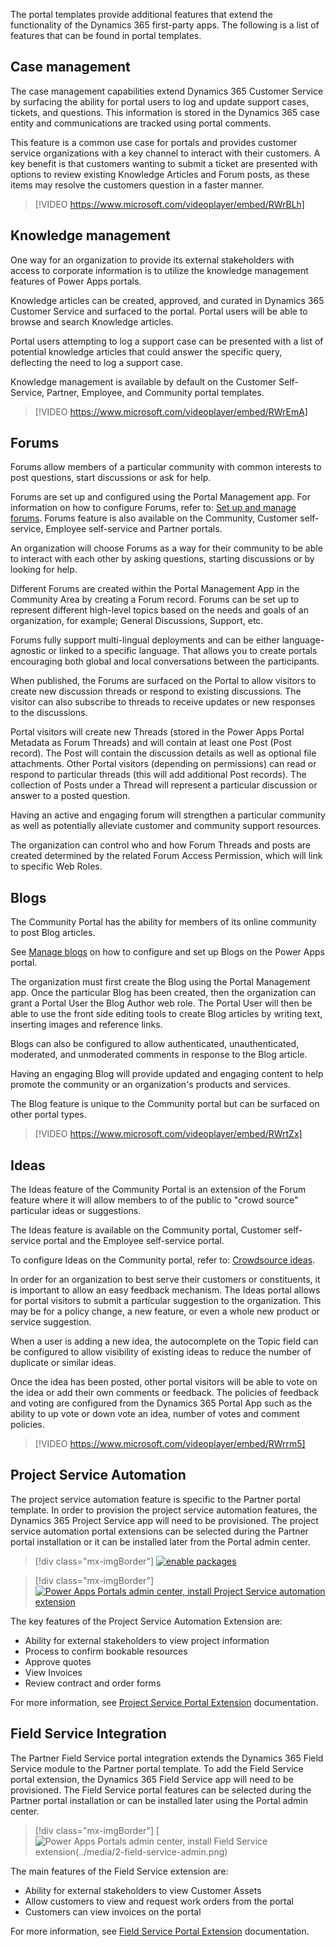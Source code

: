 The portal templates provide additional features that extend the functionality of the Dynamics 365 first-party apps. The following is a list of features that can be found in portal templates.

## Case management

The case management capabilities extend Dynamics 365 Customer Service by surfacing the ability for portal users to log and update support cases, tickets, and questions. This information is stored in the Dynamics 365 case entity and communications are tracked using portal comments.

This feature is a common use case for portals and provides customer service organizations with a key channel to interact with their customers. A key benefit is that customers wanting to submit a ticket are presented with options to review existing Knowledge Articles and Forum posts, as these items may resolve the customers question in a faster manner.

> [!VIDEO https://www.microsoft.com/videoplayer/embed/RWrBLh]

## Knowledge management

One way for an organization to provide its external stakeholders with access to corporate information is to utilize the knowledge management features of Power Apps portals.

Knowledge articles can be created, approved, and curated in Dynamics 365 Customer Service and surfaced to the portal. Portal users will be able to browse and search Knowledge articles.

Portal users attempting to log a support case can be presented with a list of potential knowledge articles that could answer the specific query, deflecting the need to log a support case.

Knowledge management is available by default on the Customer Self-Service, Partner, Employee, and Community portal templates.

> [!VIDEO https://www.microsoft.com/videoplayer/embed/RWrEmA]

## Forums

Forums allow members of a particular community with common interests to post questions, start discussions or ask for help.  

Forums are set up and configured using the Portal Management app. For information on how to configure Forums, refer to: [Set up and manage forums](https://docs.microsoft.com/dynamics365/customer-engagement/portals/setup-manage-forums/?azure-portal=true). Forums feature is also available on the Community, Customer self-service, Employee self-service and Partner portals.

An organization will choose Forums as a way for their community to be able to interact with each other by asking questions, starting discussions or by looking for help.

Different Forums are created within the Portal Management App in the Community Area by creating a Forum record.  Forums can be set up to represent different high-level topics based on the needs and goals of an organization, for example;  General Discussions, Support, etc.

Forums fully support multi-lingual deployments and can be either language-agnostic or linked to a specific language. That allows you to create portals encouraging both global and local conversations between the participants. 

When published, the Forums are surfaced on the Portal to allow visitors to create new discussion threads or respond to existing discussions. The visitor can also subscribe to threads to receive updates or new responses to the discussions.

Portal visitors will create new Threads (stored in the Power Apps Portal Metadata as Forum Threads) and will contain at least one Post (Post record).  The Post will contain the discussion details as well as optional file attachments.  Other Portal visitors (depending on permissions) can read or respond to particular threads (this will add additional Post records). The collection of Posts under a Thread will represent a particular discussion or answer to a posted question.  

Having an active and engaging forum will strengthen a particular community as well as potentially alleviate customer and community support resources.

The organization can control who and how Forum Threads and posts are created determined by the related Forum Access Permission, which will link to specific Web Roles.

## Blogs

The Community Portal has the ability for members of its online community to post Blog articles.  

See [Manage blogs](https://docs.microsoft.com/dynamics365/customer-engagement/portals/manage-blogs/?azure-portal=true) on how to configure and set up Blogs on the Power Apps portal.

The organization must first create the Blog using the Portal Management app. Once the particular Blog has been created, then the organization can grant a Portal User the Blog Author web role. The Portal User will then be able to use the front side editing tools to create Blog articles by writing text, inserting images and reference links.

Blogs can also be configured to allow authenticated, unauthenticated, moderated, and unmoderated comments in response to the Blog article.

Having an engaging Blog will provide updated and engaging content to help promote the community or an organization's products and services.

The Blog feature is unique to the Community portal but can be surfaced on other portal types.

> [!VIDEO https://www.microsoft.com/videoplayer/embed/RWrtZx]

## Ideas

The Ideas feature of the Community Portal is an extension of the Forum feature where it will allow members to of the public to "crowd source" particular ideas or suggestions.

The Ideas feature is available on the Community portal, Customer self-service portal and the Employee self-service portal.

To configure Ideas on the Community portal, refer to: [Crowdsource ideas](https://docs.microsoft.com/dynamics365/customer-engagement/portals/crowdsource-ideas/?azure-portal=true).

In order for an organization to best serve their customers or constituents, it is important to allow an easy feedback mechanism. The Ideas portal allows for portal visitors to submit a particular suggestion to the organization.  This may be for a policy change, a new feature, or even a whole new product or service suggestion. 

When a user is adding a new idea, the autocomplete on the Topic field can be configured to allow visibility of existing ideas to reduce the number of duplicate or similar ideas.  

Once the idea has been posted, other portal visitors will be able to vote on the idea or add their own comments or feedback.  The policies of feedback and voting are configured from the Dynamics 365 Portal App such as the ability to up vote or down vote an idea, number of votes and comment policies.

> [!VIDEO https://www.microsoft.com/videoplayer/embed/RWrrm5]

## Project Service Automation 

The project service automation feature is specific to the Partner portal template. In order to provision the project service automation features, the Dynamics 365 Project Service app will need to be provisioned. The project service automation portal extensions can be selected during the Partner portal installation or it can be installed later from the Portal admin center.

> [!div class="mx-imgBorder"]
> [![enable packages](../media/2-project-service-provision.png)](../media/2-project-service-provision.png#lightbox)

> [!div class="mx-imgBorder"]
> [![Power Apps Portals admin center, install Project Service automation extension](../media/2-project-service-admin.png)](../media/2-project-service-admin.png#lightbox)

The key features of the Project Service Automation Extension are:

- Ability for external stakeholders to view project information
- Process to confirm bookable resources
- Approve quotes
- View Invoices
- Review contract and order forms

For more information, see [Project Service Portal Extension](https://docs.microsoft.com/en-us/dynamics365/portals/integrate-project-service-automation/?azure-portal=true) documentation.

## Field Service Integration 

The Partner Field Service portal integration extends the Dynamics 365 Field Service module to the Partner portal template.  To add the Field Service portal extension, the Dynamics 365 Field Service app will need to be provisioned.  The Field Service portal features can be selected during the Partner portal installation or can be installed later using the Portal admin center.

> [!div class="mx-imgBorder"]
> [![Power Apps Portals admin center, install Field Service extension(../media/2-field-service-admin.png)](../media/2-field-service-admin.png#lightbox)

The main features of the Field Service extension are:
* Ability for external stakeholders to view Customer Assets
* Allow customers to view and request work orders from the portal
* Customers can view invoices on the portal

For more information, see [Field Service Portal Extension](https://docs.microsoft.com/en-us/dynamics365/portals/integrate-field-service/?azure-portal=true) documentation.


